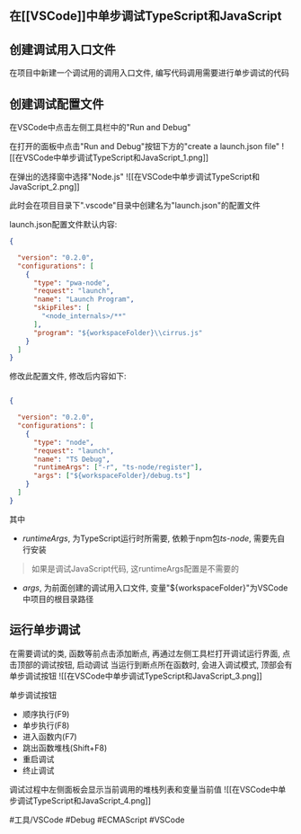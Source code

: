 ## 在[[VSCode]]中单步调试TypeScript和JavaScript

## 创建调试用入口文件
在项目中新建一个调试用的调用入口文件, 编写代码调用需要进行单步调试的代码

## 创建调试配置文件
在VSCode中点击左侧工具栏中的"Run and Debug"

在打开的面板中点击"Run and Debug"按钮下方的"create a launch.json file"
![[在VSCode中单步调试TypeScript和JavaScript_1.png]]

在弹出的选择窗中选择"Node.js"
![[在VSCode中单步调试TypeScript和JavaScript_2.png]]

此时会在项目目录下".vscode"目录中创建名为"launch.json"的配置文件

launch.json配置文件默认内容:
```json
{

  "version": "0.2.0",
  "configurations": [
    {
      "type": "pwa-node",
      "request": "launch",
      "name": "Launch Program",
      "skipFiles": [
        "<node_internals>/**"
      ],
      "program": "${workspaceFolder}\\cirrus.js"
    }
  ]
}

```

修改此配置文件, 修改后内容如下:
```json

{

  "version": "0.2.0",
  "configurations": [
    {
      "type": "node",
      "request": "launch",
      "name": "TS Debug",
      "runtimeArgs": ["-r", "ts-node/register"],
      "args": ["${workspaceFolder}/debug.ts"]
    }
  ]
}

```

其中
- *runtimeArgs*, 为TypeScript运行时所需要, 依赖于npm包*ts-node*, 需要先自行安装

> 如果是调试JavaScript代码, 这runtimeArgs配置是不需要的

- *args*, 为前面创建的调试用入口文件, 变量"${workspaceFolder}"为VSCode中项目的根目录路径

## 运行单步调试
在需要调试的类, 函数等前点击添加断点, 再通过左侧工具栏打开调试运行界面, 点击顶部的调试按钮, 启动调试
当运行到断点所在函数时, 会进入调试模式, 顶部会有单步调试按钮
![[在VSCode中单步调试TypeScript和JavaScript_3.png]]

单步调试按钮
- 顺序执行(F9)
- 单步执行(F8)
- 进入函数内(F7)
- 跳出函数堆栈(Shift+F8)
- 重启调试
- 终止调试

调试过程中左侧面板会显示当前调用的堆栈列表和变量当前值
![[在VSCode中单步调试TypeScript和JavaScript_4.png]]

#工具/VSCode #Debug #ECMAScript #VSCode